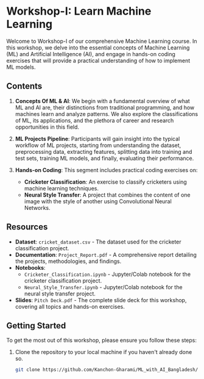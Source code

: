 # Workshop-I: Learn Machine Learning

Welcome to Workshop-I of our comprehensive Machine Learning course. In this workshop, we delve into the essential concepts of Machine Learning (ML) and Artificial Intelligence (AI), and engage in hands-on coding exercises that will provide a practical understanding of how to implement ML models.

## Contents

1. **Concepts Of ML & AI**: We begin with a fundamental overview of what ML and AI are, their distinctions from traditional programming, and how machines learn and analyze patterns. We also explore the classifications of ML, its applications, and the plethora of career and research opportunities in this field.

2. **ML Projects Pipeline**: Participants will gain insight into the typical workflow of ML projects, starting from understanding the dataset, preprocessing data, extracting features, splitting data into training and test sets, training ML models, and finally, evaluating their performance.

3. **Hands-on Coding**: This segment includes practical coding exercises on:
   - **Cricketer Classification**: An exercise to classify cricketers using machine learning techniques.
   - **Neural Style Transfer**: A project that combines the content of one image with the style of another using Convolutional Neural Networks.

## Resources

- **Dataset**: `cricket_dataset.csv` - The dataset used for the cricketer classification project.
- **Documentation**: `Project_Report.pdf` - A comprehensive report detailing the projects, methodologies, and findings.
- **Notebooks**:
  - `Cricketer_Classification.ipynb` - Jupyter/Colab notebook for the cricketer classification project.
  - `Neural_Style_Transfer.ipynb` - Jupyter/Colab notebook for the neural style transfer project.
- **Slides**: `Pitch Deck.pdf` - The complete slide deck for this workshop, covering all topics and hands-on exercises.

## Getting Started

To get the most out of this workshop, please ensure you follow these steps:

1. Clone the repository to your local machine if you haven't already done so.
   ```bash
   git clone https://github.com/Kanchon-Gharami/ML_with_AI_Bangladesh/tree/main/Workshop%20I
